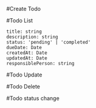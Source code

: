 #Create Todo

#Todo List
```
title: string
description: string
status: 'pending' | 'completed'
dueDate: Date
createdAt: Date
updatedAt: Date
responsiblePerson: string
```

#Todo Update

#Todo Delete

#Todo status change
